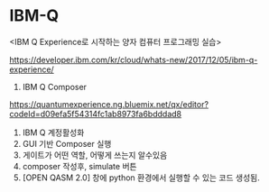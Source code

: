 # IBM-Q

<IBM Q Experience로 시작하는 양자 컴퓨터 프로그래밍 실습>

https://developer.ibm.com/kr/cloud/whats-new/2017/12/05/ibm-q-experience/

1. IBM Q Composer

https://quantumexperience.ng.bluemix.net/qx/editor?codeId=d09efa5f54314fc1ab8973fa6bdddad8
1) IBM Q 계정활성화
2) GUI 기반 Composer 실행
3) 게이트가 어떤 역할, 어떻게 쓰는지 알수있음
4) composer 작성후, simulate 버튼
5) [OPEN QASM 2.0] 창에 python 환경에서 실행할 수 있는 코드 생성됨.
